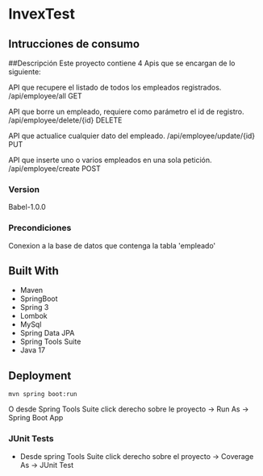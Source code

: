 # InvexTest
## Intrucciones de consumo

##Descripción
Este proyecto contiene 4 Apis que se encargan de lo siguiente:

API que recupere el listado de todos los empleados registrados. 
/api/employee/all  GET

API que borre un empleado, requiere como parámetro el id de registro.  
/api/employee/delete/{id}  DELETE

API que actualice cualquier dato del empleado. 
/api/employee/update/{id}  PUT

API que inserte uno o varios empleados en una sola petición.
/api/employee/create  POST

### Version
Babel-1.0.0

### Precondiciones
Conexion a la base de datos que contenga la tabla 'empleado'

## Built With
* Maven
* SpringBoot
* Spring 3
* Lombok
* MySql
* Spring Data JPA
* Spring Tools Suite
* Java 17

## Deployment
    mvn spring boot:run
O desde Spring Tools Suite click derecho sobre le proyecto -> Run As -> Spring Boot App

### JUnit Tests
 - Desde spring Tools Suite click derecho sobre el proyecto -> Coverage As -> JUnit Test 




